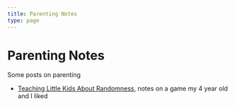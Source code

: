 ```yaml
---
title: Parenting Notes
type: page
---
```


# Parenting Notes
Some posts on parenting

- [Teaching Little Kids About Randomness](parenting/randomness), notes on a game my 4 year old and I liked 

